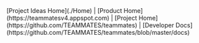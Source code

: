<footer>
	[Project Ideas Home](./Home) | [Product Home](https://teammatesv4.appspot.com) | [Project Home](https://github.com/TEAMMATES/teammates) | [Developer Docs](https://github.com/TEAMMATES/teammates/blob/master/docs)

</footer>